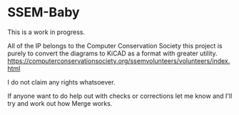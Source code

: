# SSEM-Baby

This is a work in progress.

All of the IP belongs to the Computer Conservation Society this project is purely to convert the diagrams to KiCAD as a format with greater utility. https://computerconservationsociety.org/ssemvolunteers/volunteers/index.html

I do not claim any rights whatsoever.

If anyone want to do help out with checks or corrections let me know and I'll try and work out how Merge works.
